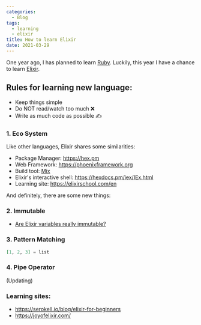 ```yaml
---
categories:
  - Blog
tags:
  - learning
  - elixir
title: How to learn Elixir
date: 2021-03-29
---
```


One year ago, I has planned to learn [Ruby](https://www.thanh.xyz/ruby/learn-ruby-on-rails-in-a-week/). Luckily, this year I have a chance to learn [Elixir](https://elixir-lang.org).

## Rules for learning new language:

- Keep things simple
- Do NOT read/watch too much ❌
- Write as much code as possible ✍️

### 1. Eco System

Like other languages, Elixir shares some similarities:

- Package Manager: https://hex.pm
- Web Framework: https://phoenixframework.org
- Build tool: [Mix](https://elixir-lang.org/getting-started/mix-otp/introduction-to-mix.html)
- Elixir's interactive shell: https://hexdocs.pm/iex/IEx.html
- Learning site: https://elixirschool.com/en

And definitely, there are some new things:

### 2. Immutable

- [Are Elixir variables really immutable?](https://stackoverflow.com/questions/29967086/are-elixir-variables-really-immutable)

### 3. Pattern Matching

```elixir
[1, 2, 3] = list
```

### 4. Pipe Operator

(Updating)

### Learning sites:

- https://serokell.io/blog/elixir-for-beginners
- https://joyofelixir.com/